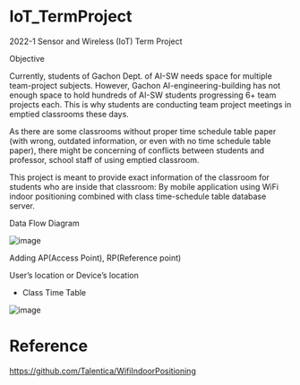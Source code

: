 # IoT_TermProject
2022-1 Sensor and Wireless (IoT) Term Project

Objective

Currently, students of Gachon Dept. of AI-SW needs space for multiple team-project subjects. 
However, Gachon AI-engineering-building has not enough space to hold hundreds of AI-SW students progressing 6+ team projects each. 
This is why students are conducting team project meetings in emptied classrooms these days.

As there are some classrooms without proper time schedule table paper (with wrong, outdated information, or even with no time schedule table paper), there might be concerning of conflicts between students and professor, school staff of using emptied classroom.

This project is meant to provide exact information of the classroom for students who are inside that classroom: By mobile application using WiFi indoor positioning combined with class time-schedule table database server.


Data Flow Diagram


![image](https://user-images.githubusercontent.com/90828283/173230080-c42c6a2d-e88b-486a-8d0e-88bec8b60e32.png)

Adding AP(Access Point), RP(Reference point)

User’s location or Device’s location

+ Class Time Table



 ![image](https://user-images.githubusercontent.com/90828283/173230085-e0ff717e-75a9-4f86-8cd5-52044b217f6f.png)


# Reference

https://github.com/Talentica/WifiIndoorPositioning
